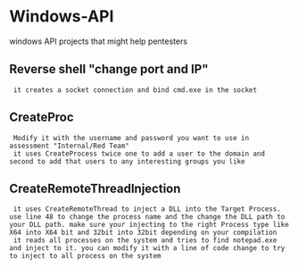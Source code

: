 # Windows-API  
windows API projects that might help pentesters  

## Reverse shell "change port and IP"  
     it creates a socket connection and bind cmd.exe in the socket  
## CreateProc
     Modify it with the username and password you want to use in assessment "Internal/Red Team"  
     it uses CreateProcess twice one to add a user to the domain and second to add that users to any interesting groups you like  
## CreateRemoteThreadInjection
     it uses CreateRemoteThread to inject a DLL into the Target Process. use line 48 to change the process name and the change the DLL path to your DLL path. make sure your injecting to the right Process type like X64 into X64 bit and 32bit into 32bit depending on your compilation
     it reads all processes on the system and tries to find notepad.exe and inject to it. you can modify it with a line of code change to try to inject to all process on the system



